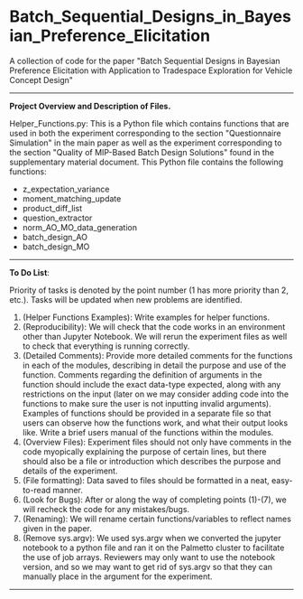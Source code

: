 # Batch_Sequential_Designs_in_Bayesian_Preference_Elicitation
A collection of code for the paper "Batch Sequential Designs in Bayesian Preference Elicitation with Application to Tradespace Exploration for Vehicle Concept Design" 

-----
**Project Overview and Description of Files.** <br />

Helper_Functions.py: This is a Python file which contains functions that are used in both the experiment corresponding to the section "Questionnaire Simulation" in the main paper as well as the experiment corresponding to the section "Quality of MIP-Based Batch Design Solutions" found in the supplementary material document. This Python file contains the following functions:
* z_expectation_variance
* moment_matching_update
* product_diff_list
* question_extractor
* norm_AO_MO_data_generation
* batch_design_AO
* batch_design_MO

-----
**To Do List**: <br />

Priority of tasks is denoted by the point number (1 has more priority than 2, etc.). Tasks will be updated when new problems are identified.


1. (Helper Functions Examples): Write examples for helper functions.
2. (Reproducibility): We will check that the code works in an environment other than Jupyter Notebook. We will rerun the experiment files as well to check that everything is running correctly.
3. (Detailed Comments): Provide more detailed comments for the functions in each of the modules, describing in detail the purpose and use of the function. Comments regarding the definition of arguments in the function should include the exact data-type expected, along with any restrictions on the input (later on we may consider adding code into the functions to make sure the user is not inputting invalid arguments). Examples of functions should be provided in a separate file so that users can observe how the functions work, and what their output looks like. Write a brief users manual of the functions within the modules.
4. (Overview Files): Experiment files should not only have comments in the code myopically explaining the purpose of certain lines, but there should also be a file or introduction which describes the purpose and details of the experiment.
5. (File formatting): Data saved to files should be formatted in a neat, easy-to-read manner.
6. (Look for Bugs): After or along the way of completing points (1)-(7), we will recheck the code for any mistakes/bugs.
7. (Renaming): We will rename certain functions/variables to reflect names given in the paper.
8. (Remove sys.argv): We used sys.argv when we converted the jupyter notebook to a python file and ran it on the Palmetto cluster to facilitate the use of job arrays. Reviewers may only want to use the notebook version, and so we may want to get rid of sys.argv so that they can manually place in the argument for the experiment.

-----
